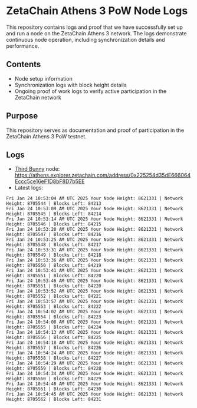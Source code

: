 # ZetaChain Athens 3 PoW Node Logs
This repository contains logs and proof that we have successfully set up and run a node on the ZetaChain Athens 3 network. The logs demonstrate continuous node operation, including synchronization details and performance.

## Contents
- Node setup information
- Synchronization logs with block height details
- Ongoing proof of work logs to verify active participation in the ZetaChain network

## Purpose
This repository serves as documentation and proof of participation in the ZetaChain Athens 3 PoW testnet.

## Logs

- [Third Bunny](https://thirdbunny.xyz/) node: https://athens.explorer.zetachain.com/address/0x225254d35dE666064Eccc5ce16eF1D8bF8D7b5EE
- Latest logs:
```
Fri Jan 24 10:53:04 AM UTC 2025 Your Node Height: 8621331 | Network Height: 8705544 | Blocks Left: 84213
Fri Jan 24 10:53:09 AM UTC 2025 Your Node Height: 8621331 | Network Height: 8705545 | Blocks Left: 84214
Fri Jan 24 10:53:14 AM UTC 2025 Your Node Height: 8621331 | Network Height: 8705546 | Blocks Left: 84215
Fri Jan 24 10:53:20 AM UTC 2025 Your Node Height: 8621331 | Network Height: 8705547 | Blocks Left: 84216
Fri Jan 24 10:53:25 AM UTC 2025 Your Node Height: 8621331 | Network Height: 8705548 | Blocks Left: 84217
Fri Jan 24 10:53:31 AM UTC 2025 Your Node Height: 8621331 | Network Height: 8705549 | Blocks Left: 84218
Fri Jan 24 10:53:36 AM UTC 2025 Your Node Height: 8621331 | Network Height: 8705550 | Blocks Left: 84219
Fri Jan 24 10:53:41 AM UTC 2025 Your Node Height: 8621331 | Network Height: 8705551 | Blocks Left: 84220
Fri Jan 24 10:53:46 AM UTC 2025 Your Node Height: 8621331 | Network Height: 8705551 | Blocks Left: 84220
Fri Jan 24 10:53:52 AM UTC 2025 Your Node Height: 8621331 | Network Height: 8705552 | Blocks Left: 84221
Fri Jan 24 10:53:57 AM UTC 2025 Your Node Height: 8621331 | Network Height: 8705553 | Blocks Left: 84222
Fri Jan 24 10:54:02 AM UTC 2025 Your Node Height: 8621331 | Network Height: 8705554 | Blocks Left: 84223
Fri Jan 24 10:54:08 AM UTC 2025 Your Node Height: 8621331 | Network Height: 8705555 | Blocks Left: 84224
Fri Jan 24 10:54:13 AM UTC 2025 Your Node Height: 8621331 | Network Height: 8705556 | Blocks Left: 84225
Fri Jan 24 10:54:18 AM UTC 2025 Your Node Height: 8621331 | Network Height: 8705557 | Blocks Left: 84226
Fri Jan 24 10:54:24 AM UTC 2025 Your Node Height: 8621331 | Network Height: 8705558 | Blocks Left: 84227
Fri Jan 24 10:54:29 AM UTC 2025 Your Node Height: 8621331 | Network Height: 8705559 | Blocks Left: 84228
Fri Jan 24 10:54:34 AM UTC 2025 Your Node Height: 8621331 | Network Height: 8705560 | Blocks Left: 84229
Fri Jan 24 10:54:40 AM UTC 2025 Your Node Height: 8621331 | Network Height: 8705561 | Blocks Left: 84230
Fri Jan 24 10:54:45 AM UTC 2025 Your Node Height: 8621331 | Network Height: 8705562 | Blocks Left: 84231
```
